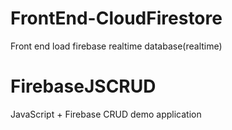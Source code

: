 # FrontEnd-CloudFirestore
Front end load firebase realtime database(realtime)
# FirebaseJSCRUD
JavaScript + Firebase CRUD demo application
